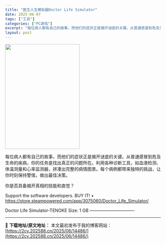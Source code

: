 ```yaml
---
title: "医生人生模拟器Doctor Life Simulator"
date: 2025-06-07
tags: ["工具"]
categories: ["PC游戏"]
excerpt: "每位病人都有自己的故事，而他们的症状正是揭开谜底的关键。从普通感冒到危及生命的疾病，你的任务是找出真正的问题所在。利用各种诊断工具，如血液检测、体温测量和心率监测器，拼凑出完整的病情图景。每个病例都带来独特的挑战，让你时刻保持警惕，做出最佳决策。 你是否具备揭开真相的技能和直觉？ Support t&hellip;"
layout: post
---
```


<img class="aligncenter size-full wp-image-14487" src="https://2cy.202588.cn/wp-content/uploads/2025/06/2025060710274314.jpg" alt="" width="241" height="339" />

每位病人都有自己的故事，而他们的症状正是揭开谜底的关键。从普通感冒到危及生命的疾病，你的任务是找出真正的问题所在。利用各种诊断工具，如血液检测、体温测量和心率监测器，拼凑出完整的病情图景。每个病例都带来独特的挑战，让你时刻保持警惕，做出最佳决策。

你是否具备揭开真相的技能和直觉？

Support the software developers. BUY IT!
• <a href="https://store.steampowered.com/app/3075060/Doctor_Life_Simulator/" target="_blank" rel="noopener noreferrer">https://store.steampowered.com/app/3075060/Doctor_Life_Simulator/</a>

Doctor Life Simulator-TENOKE
Size: 1 GB
——————————-

---
📖 **下载地址/原文地址：** 本文最初发布于我的博客网站：[https://2cy.202588.cn/2025/06/14486/](https://2cy.202588.cn/2025/06/14486/)
